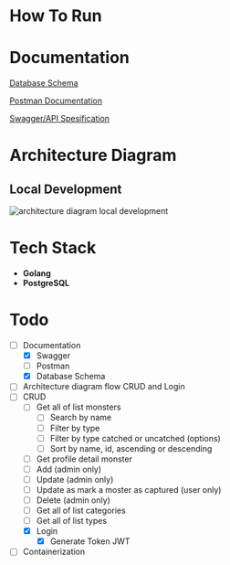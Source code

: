 # How To Run

# Documentation
[Database Schema](https://dbdiagram.io/d/63934a1abae3ed7c4545dab5)

[Postman Documentation](https://documenter.getpostman.com/view/12132212/2s8YevnUpD)

[Swagger/API Spesification](https://app.swaggerhub.com/apis/DARMAWANRIZKY43/POKEDEX/1.0.0)


# Architecture Diagram
## Local Development
![architecture diagram local development](/assets/use-deall-architecture-diagram-local-development.png)

# Tech Stack
- **Golang**
- **PostgreSQL**

# Todo
- [ ] Documentation
    - [x] Swagger
    - [ ] Postman
    - [x] Database Schema
- [ ] Architecture diagram flow CRUD and Login
- [ ] CRUD
    - [ ] Get all of list monsters
        - [ ] Search by name
        - [ ] Filter by type
        - [ ] Filter by type catched or uncatched (options)
        - [ ] Sort by name, id, ascending or descending
    - [ ] Get profile detail monster
    - [ ] Add (admin only)
    - [ ] Update (admin only)
    - [ ] Update as mark a moster as captured (user only)
    - [ ] Delete (admin only)
    - [ ] Get all of list categories 
    - [ ] Get all of list types 
    - [x] Login
        - [x] Generate Token JWT
- [ ] Containerization